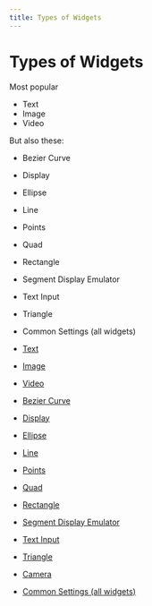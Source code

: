 ```yaml
---
title: Types of Widgets
---
```


# Types of Widgets


Most popular

* Text
* Image
* Video

But also these:

* Bezier Curve
* Display
* Ellipse
* Line
* Points
* Quad
* Rectangle
* Segment Display Emulator
* Text Input
* Triangle
* Common Settings (all widgets)

* [Text](text/index.md)
* [Image](image.md)
* [Video](video.md)
* [Bezier Curve](bezier.md)
* [Display](display/index.md)
* [Ellipse](ellipse.md)
* [Line](line.md)
* [Points](points.md)
* [Quad](quad.md)
* [Rectangle](rectangle.md)
* [Segment Display Emulator](segment_display_emulator/index.md)
* [Text Input](text_input.md)
* [Triangle](triangle.md)
* [Camera](camera.md)
* [Common Settings (all widgets)](common_settings.md)
